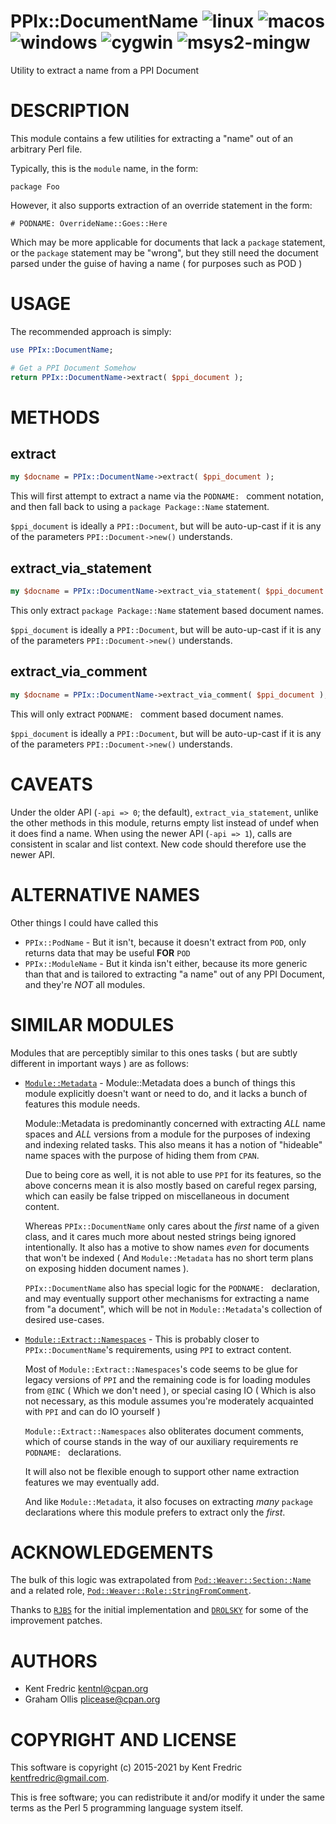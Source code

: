 # PPIx::DocumentName ![linux](https://github.com/uperl/PPIx-DocumentName/workflows/linux/badge.svg) ![macos](https://github.com/uperl/PPIx-DocumentName/workflows/macos/badge.svg) ![windows](https://github.com/uperl/PPIx-DocumentName/workflows/windows/badge.svg) ![cygwin](https://github.com/uperl/PPIx-DocumentName/workflows/cygwin/badge.svg) ![msys2-mingw](https://github.com/uperl/PPIx-DocumentName/workflows/msys2-mingw/badge.svg)

Utility to extract a name from a PPI Document

# DESCRIPTION

This module contains a few utilities for extracting a "name" out of an arbitrary Perl file.

Typically, this is the `module` name, in the form:

```
package Foo
```

However, it also supports extraction of an override statement in the form:

```
# PODNAME: OverrideName::Goes::Here
```

Which may be more applicable for documents that lack a `package` statement, or the `package`
statement may be "wrong", but they still need the document parsed under the guise of having a name
( for purposes such as POD )

# USAGE

The recommended approach is simply:

```perl
use PPIx::DocumentName;

# Get a PPI Document Somehow
return PPIx::DocumentName->extract( $ppi_document );
```

# METHODS

## extract

```perl
my $docname = PPIx::DocumentName->extract( $ppi_document );
```

This will first attempt to extract a name via the `PODNAME: ` comment notation,
and then fall back to using a `package Package::Name` statement.

`$ppi_document` is ideally a `PPI::Document`, but will be auto-up-cast if it is
any of the parameters `PPI::Document->new()` understands.

## extract\_via\_statement

```perl
my $docname = PPIx::DocumentName->extract_via_statement( $ppi_document );
```

This only extract `package Package::Name` statement based document names.

`$ppi_document` is ideally a `PPI::Document`, but will be auto-up-cast if it is
any of the parameters `PPI::Document->new()` understands.

## extract\_via\_comment

```perl
my $docname = PPIx::DocumentName->extract_via_comment( $ppi_document );
```

This will only extract `PODNAME: ` comment based document names.

`$ppi_document` is ideally a `PPI::Document`, but will be auto-up-cast if it is
any of the parameters `PPI::Document->new()` understands.

# CAVEATS

Under the older API (`-api => 0`; the default), `extract_via_statement`, unlike the other
methods in this module, returns empty list instead of undef when it does find a name.  When
using the newer API (`-api => 1`), calls are consistent in scalar and list context.  New
code should therefore use the newer API.

# ALTERNATIVE NAMES

Other things I could have called this

- `PPIx::PodName` - But it isn't, because it doesn't extract from `POD`, only returns data that may be useful **FOR**
`POD`
- `PPIx::ModuleName` - But it kinda isn't either, because its more generic than that and is tailored to extracting
"a name" out of any PPI Document, and they're _NOT_ all modules.

# SIMILAR MODULES

Modules that are perceptibly similar to this ones tasks ( but are subtly different in important ways ) are as follows:

- [`Module::Metadata`](https://metacpan.org/pod/Module::Metadata) - Module::Metadata does a bunch of things this module explicitly doesn't
want or need to do, and it lacks a bunch of features this module needs.

    Module::Metadata is predominantly concerned with extracting _ALL_ name spaces and _ALL_ versions from a module for the
    purposes of indexing and indexing related tasks. This also means it has a notion of "hideable" name spaces with the purpose
    of hiding them from `CPAN`.

    Due to being core as well, it is not able to use `PPI` for its features, so the above concerns mean it is also mostly
    based on careful regex parsing, which can easily be false tripped on miscellaneous in document content.

    Whereas `PPIx::DocumentName` only cares about the _first_ name of a given class, and it cares much more about nested
    strings being ignored intentionally. It also has a motive to show names _even_ for documents that won't be indexed
    ( And `Module::Metadata` has no short term plans on exposing hidden document names ).

    `PPIx::DocumentName` also has special logic for the `PODNAME: ` declaration, and may eventually support other
    mechanisms for extracting a name from "a document", which will be not in `Module::Metadata`'s collection of desired
    use-cases.

- [`Module::Extract::Namespaces`](https://metacpan.org/pod/Module::Extract::Namespaces) - This is probably closer to
`PPIx::DocumentName`'s requirements, using `PPI` to extract content.

    Most of `Module::Extract::Namespaces`'s code seems to be glue for legacy versions of `PPI` and the remaining
    code is for loading modules from `@INC` ( Which we don't need ), or special casing IO ( Which is also not necessary,
    as this module assumes you're moderately acquainted with `PPI` and can do IO yourself )

    `Module::Extract::Namespaces` also obliterates document comments, which of course stands in the way of our auxiliary
    requirements re `PODNAME: ` declarations.

    It will also not be flexible enough to support other name extraction features we may eventually add.

    And like `Module::Metadata`, it also focuses on extracting _many_ `package` declarations where this module prefers
    to extract only the _first_.

# ACKNOWLEDGEMENTS

The bulk of this logic was extrapolated from [`Pod::Weaver::Section::Name`](https://metacpan.org/pod/Pod::Weaver::Section::Name)
and a related role, [`Pod::Weaver::Role::StringFromComment`](https://metacpan.org/pod/Pod::Weaver::Role::StringFromComment).

Thanks to [`RJBS`](cpan:///author/RJBS) for the initial implementation and [`DROLSKY`](cpan:///author/DROLSKY) for some of the improvement patches.

# AUTHORS

- Kent Fredric <kentnl@cpan.org>
- Graham Ollis <plicease@cpan.org>

# COPYRIGHT AND LICENSE

This software is copyright (c) 2015-2021 by Kent Fredric <kentfredric@gmail.com>.

This is free software; you can redistribute it and/or modify it under
the same terms as the Perl 5 programming language system itself.
